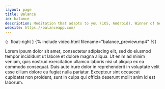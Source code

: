 ```yaml
---
layout: page
title: Balance
id: balance
description: Meditation that adapts to you (iOS, Android). Winner of Googles Play's Best App of 2021.
website: https://balanceapp.com/
---
```


{: .float-right }
{% include video.html filename="balance_preview.mp4" %}

Lorem ipsum dolor sit amet, consectetur adipiscing elit, sed do eiusmod tempor incididunt ut labore et dolore magna aliqua. Ut enim ad minim veniam, quis nostrud exercitation ullamco laboris nisi ut aliquip ex ea commodo consequat. Duis aute irure dolor in reprehenderit in voluptate velit esse cillum dolore eu fugiat nulla pariatur. Excepteur sint occaecat cupidatat non proident, sunt in culpa qui officia deserunt mollit anim id est laborum.
